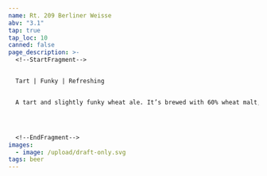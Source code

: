 ```yaml
---
name: Rt. 209 Berliner Weisse
abv: "3.1"
tap: true
tap_loc: 10
canned: false
page_description: >-
  <!--StartFragment-->


  Tart | Funky | Refreshing 


  A tart and slightly funky wheat ale. It’s brewed with 60% wheat malt, single decocted and kettle soured. The result is super refreshing and thirst quenching.




  <!--EndFragment-->
images:
  - image: /upload/draft-only.svg
tags: beer
---
```

